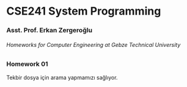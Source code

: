 # CSE241 System Programming
### Asst. Prof. Erkan Zergeroğlu
###### Homeworks for Computer Engineering at Gebze Technical University

### Homework 01
Tekbir dosya için arama yapmamızı sağlıyor.
